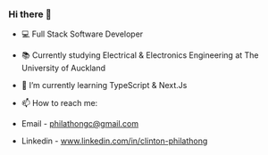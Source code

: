 ### Hi there 👋

- 💻 Full Stack Software Developer 
- 📚 Currently studying Electrical & Electronics Engineering at The University of Auckland
- 🌱 I’m currently learning TypeScript & Next.Js
- 📫 How to reach me: 


- Email - philathongc@gmail.com
- Linkedin - www.linkedin.com/in/clinton-philathong
